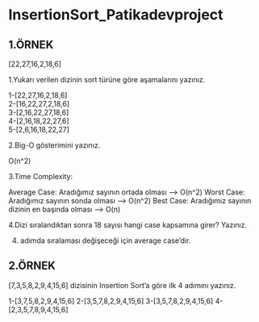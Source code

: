# InsertionSort_Patikadevproject

## 1.ÖRNEK

[22,27,16,2,18,6]

1.Yukarı verilen dizinin sort türüne göre aşamalarını yazınız.

1-[22,27,16,2,18,6]  
2-[16,22,27,2,18,6]  
3-[2,16,22,27,18,6]  
4-[2,16,18,22,27,6]  
5-[2,6,16,18,22,27]

2.Big-O gösterimini yazınız.

O(n^2)

3.Time Complexity: 

Average Case: Aradığımız sayının ortada olması --> O(n^2)
Worst Case: Aradığımız sayının sonda olması --> O(n^2)
Best Case: Aradığımız sayının dizinin en başında olması --> O(n)

4.Dizi sıralandıktan sonra 18 sayısı hangi case kapsamına girer? Yazınız.

4. adımda sıralaması değişeceği için average case’dir.

## 2.ÖRNEK

[7,3,5,8,2,9,4,15,6] dizisinin Insertion Sort’a göre ilk 4 adımını yazınız.

1-[3,7,5,8,2,9,4,15,6]
2-[3,5,7,8,2,9,4,15,6]
3-[3,5,7,8,2,9,4,15,6]
4-[2,3,5,7,8,9,4,15,6]
